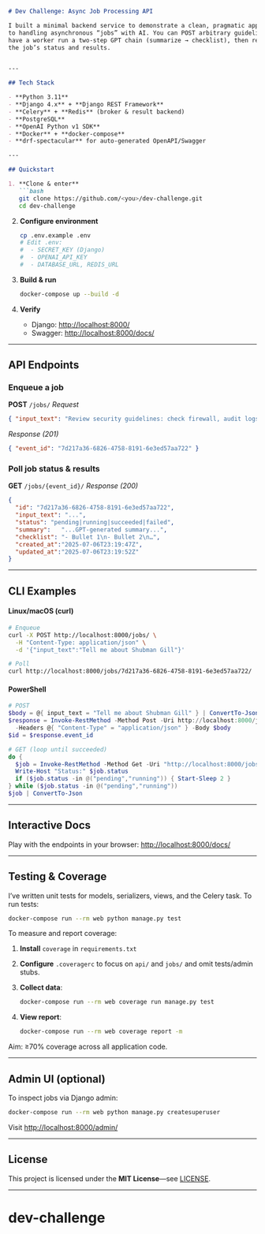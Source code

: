 ````markdown
# Dev Challenge: Async Job Processing API

I built a minimal backend service to demonstrate a clean, pragmatic approach
to handling asynchronous “jobs” with AI. You can POST arbitrary guideline text,
have a worker run a two-step GPT chain (summarize → checklist), then retrieve
the job’s status and results.


---

## Tech Stack

- **Python 3.11**  
- **Django 4.x** + **Django REST Framework**  
- **Celery** + **Redis** (broker & result backend)  
- **PostgreSQL**  
- **OpenAI Python v1 SDK**  
- **Docker** + **docker-compose**  
- **drf-spectacular** for auto-generated OpenAPI/Swagger

---

## Quickstart

1. **Clone & enter**  
   ```bash
   git clone https://github.com/<you>/dev-challenge.git
   cd dev-challenge
````

2. **Configure environment**

   ```bash
   cp .env.example .env
   # Edit .env:
   #  - SECRET_KEY (Django)
   #  - OPENAI_API_KEY
   #  - DATABASE_URL, REDIS_URL
   ```

3. **Build & run**

   ```bash
   docker-compose up --build -d
   ```

4. **Verify**

   * Django:  [http://localhost:8000/](http://localhost:8000/)
   * Swagger: [http://localhost:8000/docs/](http://localhost:8000/docs/)

---

## API Endpoints

### Enqueue a job

**POST** `/jobs/`
*Request*

```json
{ "input_text": "Review security guidelines: check firewall, audit logs, encryption." }
```

*Response (201)*

```json
{ "event_id": "7d217a36-6826-4758-8191-6e3ed57aa722" }
```

### Poll job status & results

**GET** `/jobs/{event_id}/`
*Response (200)*

```json
{
  "id": "7d217a36-6826-4758-8191-6e3ed57aa722",
  "input_text": "...",
  "status": "pending|running|succeeded|failed",
  "summary":   "...GPT-generated summary...",
  "checklist": "- Bullet 1\n- Bullet 2\n…",
  "created_at":"2025-07-06T23:19:47Z",
  "updated_at":"2025-07-06T23:19:52Z"
}
```

---

## CLI Examples

#### Linux/macOS (curl)

```bash
# Enqueue
curl -X POST http://localhost:8000/jobs/ \
  -H "Content-Type: application/json" \
  -d '{"input_text":"Tell me about Shubman Gill"}'

# Poll
curl http://localhost:8000/jobs/7d217a36-6826-4758-8191-6e3ed57aa722/
```

#### PowerShell

```powershell
# POST
$body = @{ input_text = "Tell me about Shubman Gill" } | ConvertTo-Json
$response = Invoke-RestMethod -Method Post -Uri http://localhost:8000/jobs/ `
  -Headers @{ "Content-Type" = "application/json" } -Body $body
$id = $response.event_id

# GET (loop until succeeded)
do {
  $job = Invoke-RestMethod -Method Get -Uri "http://localhost:8000/jobs/$id/"
  Write-Host "Status:" $job.status
  if ($job.status -in @("pending","running")) { Start-Sleep 2 }
} while ($job.status -in @("pending","running"))
$job | ConvertTo-Json
```

---

## Interactive Docs

Play with the endpoints in your browser:
[http://localhost:8000/docs/](http://localhost:8000/docs/)

---

## Testing & Coverage

I’ve written unit tests for models, serializers, views, and the Celery task. To run tests:

```bash
docker-compose run --rm web python manage.py test
```

To measure and report coverage:

1. **Install** `coverage` in `requirements.txt`
2. **Configure** `.coveragerc` to focus on `api/` and `jobs/` and omit tests/admin stubs.
3. **Collect data**:

   ```bash
   docker-compose run --rm web coverage run manage.py test
   ```
4. **View report**:

   ```bash
   docker-compose run --rm web coverage report -m
   ```

Aim: ≥70% coverage across all application code.

---

## Admin UI (optional)

To inspect jobs via Django admin:

```bash
docker-compose run --rm web python manage.py createsuperuser
```

Visit [http://localhost:8000/admin/](http://localhost:8000/admin/)

---

## License

This project is licensed under the **MIT License**—see [LICENSE](LICENSE).

---


# dev-challenge